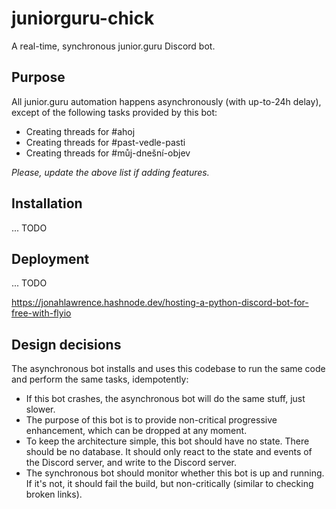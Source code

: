 # juniorguru-chick

A real-time, synchronous junior.guru Discord bot.

## Purpose

All junior.guru automation happens asynchronously (with up-to-24h delay), except of the following tasks provided by this bot:

- Creating threads for #ahoj
- Creating threads for #past-vedle-pasti
- Creating threads for #můj-dnešní-objev

_Please, update the above list if adding features._

## Installation

... TODO

## Deployment

... TODO

https://jonahlawrence.hashnode.dev/hosting-a-python-discord-bot-for-free-with-flyio

## Design decisions

The asynchronous bot installs and uses this codebase to run the same code and perform the same tasks, idempotently:

- If this bot crashes, the asynchronous bot will do the same stuff, just slower.
- The purpose of this bot is to provide non-critical progressive enhancement, which can be dropped at any moment.
- To keep the architecture simple, this bot should have no state. There should be no database. It should only react to the state and events of the Discord server, and write to the Discord server.
- The synchronous bot should monitor whether this bot is up and running. If it's not, it should fail the build, but non-critically (similar to checking broken links).

